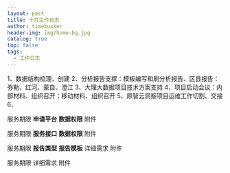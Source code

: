 ```yaml
---
layout: post
title: 十月工作日志
author: timebusker
header-img: img/home-bg.jpg
catalog: true
top: false
tags:
  - 工作日志
---
```


1、数据结构梳理、创建
2、分析报告支撑：模板编写和刷分析报告、区县报告：弥勒、红河、蒙自、澄江
3、大理大数据项目技术方案支持
4、项目启动会议：内部材料、组织召开；移动材料、组织召开
5、原智云洞察项目运维工作切割、交接
6、









服务期限
**申请平台**
**数据权限**
附件


服务期限
**服务接口**
**数据权限**
附件


服务期限
**报告类型**
**报告模板**
详细需求
附件


服务期限
详细需求
附件
